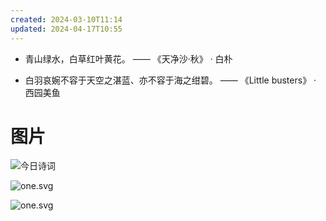 ```yaml
---
created: 2024-03-10T11:14
updated: 2024-04-17T10:55
---
```

 
- 青山绿水，白草红叶黄花。 —— 《天净沙·秋》 · 白朴

 
- 白羽哀婉不容于天空之湛蓝、亦不容于海之绀碧。 —— 《Little busters》 · 西园美鱼


# 图片
![今日诗词](https://v2.jinrishici.com/one.svg)


![one.svg](https://v2.jinrishici.com/one.svg?font-size=20&spacing=2&color=oldlace)


![one.svg](https://v2.jinrishici.com/one.svg?font-size=20&spacing=2&color=thistle)

